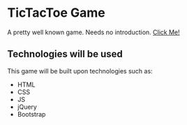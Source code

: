 # TicTacToe Game
A pretty well known game. Needs no introduction. [Click Me!](http://norzai.xyz/Tic-Tac-Toe/)

## Technologies will be used
This game will be built upon technologies such as:
* HTML
* CSS
* JS
* jQuery
* Bootstrap
